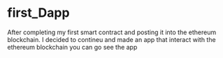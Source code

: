 # first_Dapp
After completing my first smart contract and posting it into the ethereum blockchain. I decided to contineu and made an app that interact with the ethereum blockchain you can go see the app 
